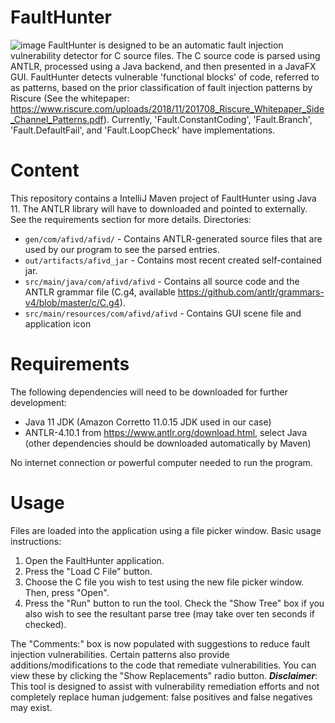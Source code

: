 # FaultHunter
![image](https://user-images.githubusercontent.com/90657408/179609582-35ffa7ee-fbdc-4f18-ac34-0ad288d0561b.png)
FaultHunter is designed to be an automatic fault injection vulnerability detector for C source files. The C source code is parsed using ANTLR, processed using a Java backend, and then presented in a JavaFX GUI. FaultHunter detects vulnerable 'functional blocks' of code, referred to as patterns, based on the prior classification of fault injection patterns by Riscure (See the whitepaper: https://www.riscure.com/uploads/2018/11/201708_Riscure_Whitepaper_Side_Channel_Patterns.pdf). Currently, 'Fault.ConstantCoding', 'Fault.Branch', 'Fault.DefaultFail', and 'Fault.LoopCheck' have implementations. 
# Content 
This repository contains a IntelliJ Maven project of FaultHunter using Java 11. The ANTLR library will have to downloaded and pointed to externally. See the requirements section for more details. 
Directories:
* ```gen/com/afivd/afivd/```               - Contains ANTLR-generated source files that are used by our program to see the parsed entries. 
* ```out/artifacts/afivd_jar```            - Contains most recent created self-contained jar. 
* ```src/main/java/com/afivd/afivd```      - Contains all source code and the ANTLR grammar file (C.g4, available https://github.com/antlr/grammars-v4/blob/master/c/C.g4). 
* ```src/main/resources/com/afivd/afivd``` - Contains GUI scene file and application icon
# Requirements
The following dependencies will need to be downloaded for further development: 
* Java 11 JDK (Amazon Corretto 11.0.15 JDK used in our case)
* ANTLR-4.10.1 from https://www.antlr.org/download.html, select Java (other dependencies should be downloaded automatically by Maven)

No internet connection or powerful computer needed to run the program. 
# Usage
Files are loaded into the application using a file picker window. Basic usage instructions:
1. Open the FaultHunter application.
2. Press the "Load C File" button.
3. Choose the C file you wish to test using the new file picker window. Then, press "Open".
4. Press the "Run" button to run the tool. Check the "Show Tree" box if you also wish to see the resultant parse tree (may take over ten seconds if checked).

The "Comments:" box is now populated with suggestions to reduce fault injection vulnerabilities. Certain patterns also provide additions/modifications to the code that remediate vulnerabilities. You can view these by clicking the "Show Replacements" radio button. ***Disclaimer***: This tool is designed to assist with vulnerability remediation efforts and not completely replace human judgement: false positives and false negatives may exist. 

